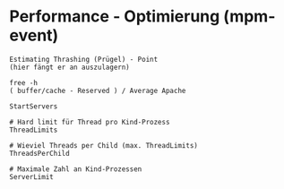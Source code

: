 # Performance - Optimierung (mpm-event) 

```
Estimating Thrashing (Prügel) - Point 
(hier fängt er an auszulagern) 

free -h 
( buffer/cache - Reserved ) / Average Apache

StartServers  

# Hard limit für Thread pro Kind-Prozess 
ThreadLimits 

# Wieviel Threads per Child (max. ThreadLimits) 
ThreadsPerChild 

# Maximale Zahl an Kind-Prozessen 
ServerLimit 


```
 






```
